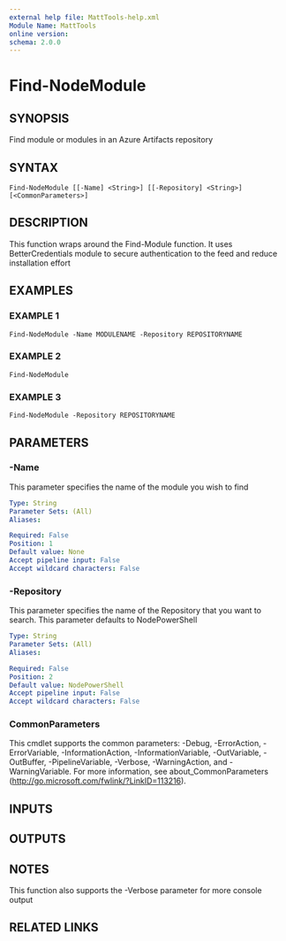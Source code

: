 ```yaml
---
external help file: MattTools-help.xml
Module Name: MattTools
online version:
schema: 2.0.0
---
```


# Find-NodeModule

## SYNOPSIS
Find module or modules in an Azure Artifacts repository

## SYNTAX

```
Find-NodeModule [[-Name] <String>] [[-Repository] <String>] [<CommonParameters>]
```

## DESCRIPTION
This function wraps around the Find-Module function.
It uses BetterCredentials module to secure authentication to the feed and reduce installation effort

## EXAMPLES

### EXAMPLE 1
```
Find-NodeModule -Name MODULENAME -Repository REPOSITORYNAME
```

### EXAMPLE 2
```
Find-NodeModule
```

### EXAMPLE 3
```
Find-NodeModule -Repository REPOSITORYNAME
```

## PARAMETERS

### -Name
This parameter specifies the name of the module you wish to find

```yaml
Type: String
Parameter Sets: (All)
Aliases:

Required: False
Position: 1
Default value: None
Accept pipeline input: False
Accept wildcard characters: False
```

### -Repository
This parameter specifies the name of the Repository that you want to search.
This parameter defaults to NodePowerShell

```yaml
Type: String
Parameter Sets: (All)
Aliases:

Required: False
Position: 2
Default value: NodePowerShell
Accept pipeline input: False
Accept wildcard characters: False
```

### CommonParameters
This cmdlet supports the common parameters: -Debug, -ErrorAction, -ErrorVariable, -InformationAction, -InformationVariable, -OutVariable, -OutBuffer, -PipelineVariable, -Verbose, -WarningAction, and -WarningVariable.
For more information, see about_CommonParameters (http://go.microsoft.com/fwlink/?LinkID=113216).

## INPUTS

## OUTPUTS

## NOTES
This function also supports the -Verbose parameter for more console output

## RELATED LINKS
